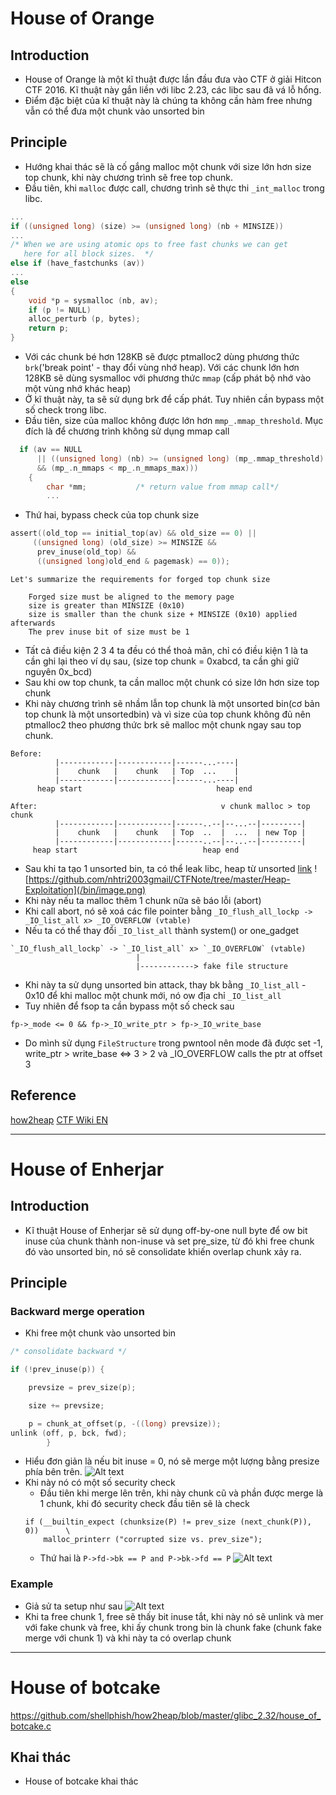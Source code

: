 # House of Orange

## Introduction

- House of Orange là một kĩ thuật được lần đầu đưa vào CTF ở giải Hitcon CTF 2016. Kĩ thuật này gắn liền với libc 2.23, các libc sau đã vá lỗ hổng.
- Điểm đặc biệt của kĩ thuật này là chúng ta không cần hàm free nhưng vẫn có thể đưa một chunk vào unsorted bin

## Principle

- Hướng khai thác sẽ là cố gắng malloc một chunk với size lớn hơn size top chunk, khi này chương trình sẽ free top chunk.
- Đầu tiên, khi `malloc` được call, chương trình sẽ thực thi `_int_malloc` trong libc.

```c
...
if ((unsigned long) (size) >= (unsigned long) (nb + MINSIZE))
...
/* When we are using atomic ops to free fast chunks we can get
   here for all block sizes.  */
else if (have_fastchunks (av))
...
else
{
    void *p = sysmalloc (nb, av);
    if (p != NULL)
    alloc_perturb (p, bytes);
    return p;
}
```

- Với các chunk bé hơn 128KB sẽ được ptmalloc2 dùng phương thức `brk`('break point' - thay đổi vùng nhớ heap). Với các chunk lớn hơn 128KB sẽ dùng sysmalloc với phương thức `mmap` (cấp phát bộ nhớ vào một vùng nhớ khác heap)
- Ở kĩ thuật này, ta sẽ sử dụng brk để cấp phát. Tuy nhiên cần bypass một số check trong libc.
- Đầu tiên, size của malloc không được lớn hơn `mmp_.mmap_threshold`. Mục đích là để chương trình không sử dụng mmap call

```c
  if (av == NULL
      || ((unsigned long) (nb) >= (unsigned long) (mp_.mmap_threshold)
	  && (mp_.n_mmaps < mp_.n_mmaps_max)))
    {
        char *mm;           /* return value from mmap call*/
        ...
```

- Thứ hai, bypass check của top chunk size

```c
assert((old_top == initial_top(av) && old_size == 0) ||
     ((unsigned long) (old_size) >= MINSIZE &&
      prev_inuse(old_top) &&
      ((unsigned long)old_end & pagemask) == 0));
```

```
Let's summarize the requirements for forged top chunk size

    Forged size must be aligned to the memory page
    size is greater than MINSIZE (0x10)
    size is smaller than the chunk size + MINSIZE (0x10) applied afterwards
    The prev inuse bit of size must be 1
```

- Tất cả điều kiện 2 3 4 ta đều có thể thoả mãn, chỉ có điều kiện 1 là ta cần ghi lại theo ví dụ sau, (size top chunk = 0xabcd, ta cần ghi giữ nguyên 0x_bcd)
- Sau khi ow top chunk, ta cần malloc một chunk có size lớn hơn size top chunk
- Khi này chương trình sẽ nhầm lẫn top chunk là một unsorted bin(cơ bản top chunk là một unsortedbin) và vì size của top chunk không đủ nên ptmalloc2 theo phương thức brk sẽ malloc một chunk ngay sau top chunk.

```
Before:
          |------------|------------|------...----|
          |    chunk   |    chunk   | Top  ...    |
          |------------|------------|------...----|
      heap start                              heap end

After:                                         v chunk malloc > top chunk
          |------------|------------|------..--|--...--|---------|
          |    chunk   |    chunk   | Top  ..  |  ...  | new Top |
          |------------|------------|------..--|--...--|---------|
     heap start                            heap end
```

- Sau khi ta tạo 1 unsorted bin, ta có thể leak libc, heap từ unsorted [link](https://github.com/nhtri2003gmail/CTFNote/tree/master/Heap-Exploitation)
  ![https://github.com/nhtri2003gmail/CTFNote/tree/master/Heap-Exploitation](/bin/image.png)
- Khi này nếu ta malloc thêm 1 chunk nữa sẽ báo lỗi (abort)
- Khi call abort, nó sẽ xoá các file pointer bằng `_IO_flush_all_lockp -> _IO_list_all x> _IO_OVERFLOW (vtable)`
- Nếu ta có thể thay đổi `_IO_list_all` thành system() or one_gadget

```
`_IO_flush_all_lockp` -> `_IO_list_all` x> `_IO_OVERFLOW` (vtable)
                            |
                            |------------> fake file structure

```

- Khi này ta sử dụng unsorted bin attack, thay bk bằng `_IO_list_all` - 0x10 để khi malloc một chunk mới, nó ow địa chỉ `_IO_list_all`
- Tuy nhiên để fsop ta cần bypass một số check sau

```
fp->_mode <= 0 && fp->_IO_write_ptr > fp->_IO_write_base
```

- Do mình sử dụng `FileStructure` trong pwntool nên mode đã được set -1, write_ptr > write_base <=> 3 > 2 và \_IO_OVERFLOW calls the ptr at offset 3

## Reference

[how2heap](https://github.com/shellphish/how2heap/blob/master/glibc_2.23/house_of_orange.c)
[CTF Wiki EN](https://ctf-wiki.mahaloz.re/pwn/linux/glibc-heap/house_of_orange/)

---

# House of Enherjar

## Introduction

- Kĩ thuật House of Enherjar sẽ sử dụng off-by-one null byte để ow bit inuse của chunk thành non-inuse và set pre_size, từ đó khi free chunk đó vào unsorted bin, nó sẽ consolidate khiến overlap chunk xảy ra.

## Principle

### Backward merge operation

- Khi free một chunk vào unsorted bin

```c
/* consolidate backward */

if (!prev_inuse(p)) {

    prevsize = prev_size(p);

    size += prevsize;

    p = chunk_at_offset(p, -((long) prevsize));
unlink (off, p, bck, fwd);
        }
```

- Hiểu đơn giản là nếu bit inuse = 0, nó sẽ merge một lượng bằng presize phía bên trên.
  ![Alt text](/bin/houseofEnherjar/image.png)
- Khi này nó có một số security check
  - Đầu tiên khi merge lên trên, khi này chunk cũ và phần được merge là 1 chunk, khi đó security check đầu tiên sẽ là check
  ```
  if (__builtin_expect (chunksize(P) != prev_size (next_chunk(P)), 0))      \
      malloc_printerr ("corrupted size vs. prev_size");
  ```
  - Thứ hai là `P->fd->bk == P and P->bk->fd == P`
    ![Alt text](/bin/houseofEnherjar/image-1.png)

### Example

- Giả sử ta setup như sau
  ![Alt text](/bin/houseofEnherjar/image-2.png)
- Khi ta free chunk 1, free sẽ thấy bit inuse tắt, khi này nó sẽ unlink và mer với fake chunk và free, khi ấy chunk trong bin là chunk fake (chunk fake merge với chunk 1) và khi này ta có overlap chunk

---

# House of botcake

https://github.com/shellphish/how2heap/blob/master/glibc_2.32/house_of_botcake.c

## Khai thác

- House of botcake khai thác 
